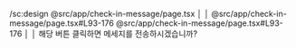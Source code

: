 /sc:design @src/app/check-in-message/page.tsx │
│ @src/app/check-in-message/page.tsx#L93-176 @src/app/check-in-message/page.tsx#L93-176 │
│ 해당 버튼 클릭하면 메세지를 전송하시겠습니까?

